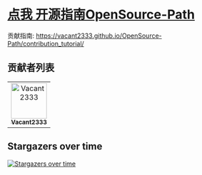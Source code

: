 # [点我 开源指南OpenSource-Path](https://vacant2333.github.io/OpenSource-Path/)

贡献指南: https://vacant2333.github.io/OpenSource-Path/contribution_tutorial/

## 贡献者列表

<!-- readme: contributors -start -->
<table>
<tr>
    <td align="center">
        <a href="https://github.com/Vacant2333">
            <img src="https://avatars.githubusercontent.com/u/19872346?v=4" width="80;" alt="Vacant2333"/>
            <br />
            <sub><b>Vacant2333</b></sub>
        </a>
    </td></tr>
</table>
<!-- readme: contributors -end -->

## Stargazers over time
[![Stargazers over time](https://starchart.cc/Vacant2333/OpenSource-Path.svg?variant=light)](https://starchart.cc/Vacant2333/OpenSource-Path)
